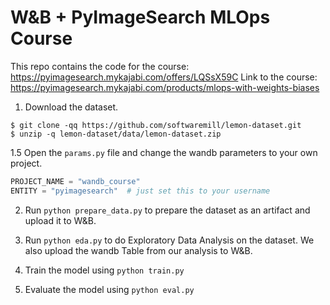 # W&B + PyImageSearch MLOps Course

This repo contains the code for the course: https://pyimagesearch.mykajabi.com/offers/LQSsX59C
Link to the course: https://pyimagesearch.mykajabi.com/products/mlops-with-weights-biases


1. Download the dataset.
```shell
$ git clone -qq https://github.com/softwaremill/lemon-dataset.git
$ unzip -q lemon-dataset/data/lemon-dataset.zip
```

1.5 Open the `params.py` file and change the wandb parameters to your own project.
```python
PROJECT_NAME = "wandb_course"
ENTITY = "pyimagesearch"  # just set this to your username
```

2. Run `python prepare_data.py` to prepare the dataset as an artifact and upload it to W&B.

3. Run `python eda.py` to do Exploratory Data Analysis on the dataset. We also upload the wandb Table from our analysis to W&B.

4. Train the model using `python train.py`

5. Evaluate the model using `python eval.py`